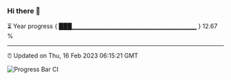 ### Hi there 👋

⏳ Year progress { ███▁▁▁▁▁▁▁▁▁▁▁▁▁▁▁▁▁▁▁▁▁▁▁▁▁▁▁ } 12.67 %

---

⏰ Updated on Thu, 16 Feb 2023 06:15:21 GMT

![Progress Bar CI](https://github.com/liununu/liununu/workflows/Progress%20Bar%20CI/badge.svg)
